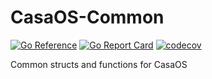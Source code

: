 # CasaOS-Common

[![Go Reference](https://pkg.go.dev/badge/github.com/BeesNestInc/CassetteOS-Common.svg)](https://pkg.go.dev/github.com/BeesNestInc/CassetteOS-Common) [![Go Report Card](https://goreportcard.com/badge/github.com/BeesNestInc/CassetteOS-Common)](https://goreportcard.com/report/github.com/BeesNestInc/CassetteOS-Common) [![codecov](https://codecov.io/github/IceWhaleTech/CasaOS-Common/branch/main/graph/badge.svg?token=KDJ5KAFX2Q)](https://codecov.io/github/IceWhaleTech/CasaOS-Common)

Common structs and functions for CasaOS
